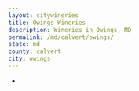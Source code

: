 ```yaml
---
layout: citywineries
title: Owings Wineries
description: Wineries in Owings, MD
permalink: /md/calvert/owings/
state: md
county: calvert
city: owings
---
```

-
